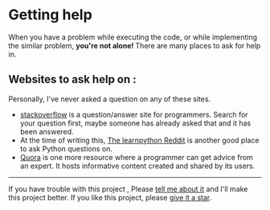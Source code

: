 # Getting help

When you have a problem while executing the code, or while implementing the similar problem, <b> you're not alone! </b>There are many
places to ask for help in.

## Websites to ask help on :

Personally, I've never asked a question on any of these sites. 

- [stackoverflow](http://stackoverflow.com/) is a question/answer site
    for programmers. Search for your question first, maybe someone has
    already asked that and it has been answered.
- At the time of writing this,
    [The learnpython Reddit](https://www.reddit.com/r/learnpython/)
    is another good place to ask Python questions on.
- [Quora](https://www.quora.com/) is one more resource where a programmer can get advice from an expert. It hosts informative content created and shared by its users. 

***

If you have trouble with this project , Please [tell me about
it](./contact-me.md) and I'll make this project better. If you
like this project, please [give it a
star](../README.md#how-can-i-thank-you-for-writing-and-sharing-this-tutorial).